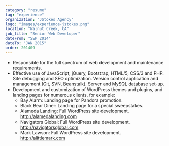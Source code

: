 ```yaml
---
category: "resume"
tag: "experience"
organization: "JStokes Agency"
logo: "images/experience-jstokes.png"
location: "Walnut Creek, CA"
job_title: "Senior Web Developer"
dateFrom: "SEP 2014"
dateTo: "JAN 2015"
order: 201409
---
```


- Responsible for the full spectrum of web development and maintenance requirements.
- Effective use of JavaScript, jQuery, Bootstrap, HTML/5, CSS/3 and PHP. Site debugging and SEO optimization. Version control application and management (Git, SVN, Beanstalk). Server and MySQL database set-up.
- Development and customization of WordPress themes and plugins, and landing pages for numerous clients, for example:
  - Bay Alarm: Landing page for Pandora promotion.
  - Black Bear Diner: Landing page for a special sweepstakes.
  - Alameda Landing: Full WordPress site development. http://alamedalanding.com
  - Navigators Global: Full WordPress site development. http://navigatorsglobal.com
  - Mark Lawson: Full WordPress site development. http://alittlemark.com
